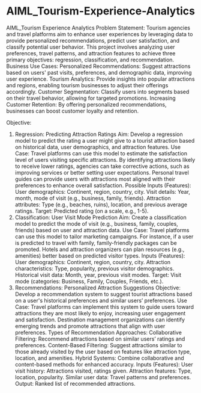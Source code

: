 # AIML_Tourism-Experience-Analytics
AIML_Tourism Experience Analytics
Problem Statement:
Tourism agencies and travel platforms aim to enhance user experiences by leveraging data to provide personalized recommendations, predict user satisfaction, and classify potential user behavior. This project involves analyzing user preferences, travel patterns, and attraction features to achieve three primary objectives: regression, classification, and recommendation.
Business Use Cases:
Personalized Recommendations: Suggest attractions based on users' past visits, preferences, and demographic data, improving user experience.
Tourism Analytics: Provide insights into popular attractions and regions, enabling tourism businesses to adjust their offerings accordingly.
Customer Segmentation: Classify users into segments based on their travel behavior, allowing for targeted promotions.
Increasing Customer Retention: By offering personalized recommendations, businesses can boost customer loyalty and retention.

Objective:
1. Regression: Predicting Attraction Ratings
Aim:
Develop a regression model to predict the rating a user might give to a tourist attraction based on historical data, user demographics, and attraction features.
Use Case:
Travel platforms can use this model to estimate the satisfaction level of users visiting specific attractions. By identifying attractions likely to receive lower ratings, agencies can take corrective actions, such as improving services or better setting user expectations.
Personal travel guides can provide users with attractions most aligned with their preferences to enhance overall satisfaction.
Possible Inputs (Features):
User demographics: Continent, region, country, city.
Visit details: Year, month, mode of visit (e.g., business, family, friends).
Attraction attributes: Type (e.g., beaches, ruins), location, and previous average ratings.
Target:
Predicted rating (on a scale, e.g., 1-5).
2. Classification: User Visit Mode Prediction
Aim:
Create a classification model to predict the mode of visit (e.g., business, family, couples, friends) based on user and attraction data.
Use Case:
Travel platforms can use this model to tailor marketing campaigns. For instance, if a user is predicted to travel with family, family-friendly packages can be promoted.
Hotels and attraction organizers can plan resources (e.g., amenities) better based on predicted visitor types.
Inputs (Features):
User demographics: Continent, region, country, city.
Attraction characteristics: Type, popularity, previous visitor demographics.
Historical visit data: Month, year, previous visit modes.
Target:
Visit mode (categories: Business, Family, Couples, Friends, etc.).
3. Recommendations: Personalized Attraction Suggestions
Objective:
Develop a recommendation system to suggest tourist attractions based on a user's historical preferences and similar users’ preferences.
Use Case:
Travel platforms can implement this system to guide users toward attractions they are most likely to enjoy, increasing user engagement and satisfaction.
Destination management organizations can identify emerging trends and promote attractions that align with user preferences.
Types of Recommendation Approaches:
Collaborative Filtering:
Recommend attractions based on similar users’ ratings and preferences.
Content-Based Filtering:
Suggest attractions similar to those already visited by the user based on features like attraction type, location, and amenities.
Hybrid Systems:
Combine collaborative and content-based methods for enhanced accuracy.
Inputs (Features):
User visit history: Attractions visited, ratings given.
Attraction features: Type, location, popularity.
Similar user data: Travel patterns and preferences.
Output:
Ranked list of recommended attractions.
